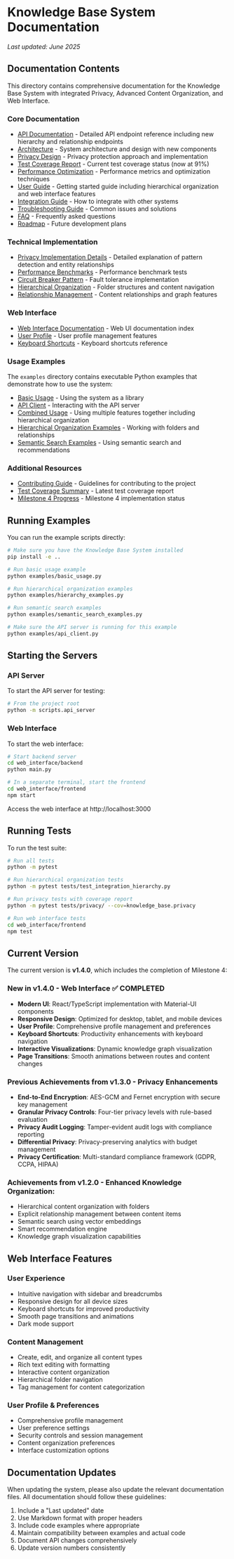 # Knowledge Base System Documentation

*Last updated: June 2025*

## Documentation Contents

This directory contains comprehensive documentation for the Knowledge Base System with integrated Privacy, Advanced Content Organization, and Web Interface.

### Core Documentation

- [API Documentation](api.md) - Detailed API endpoint reference including new hierarchy and relationship endpoints
- [Architecture](architecture.md) - System architecture and design with new components
- [Privacy Design](privacy_design.md) - Privacy protection approach and implementation
- [Test Coverage Report](test_coverage.md) - Current test coverage status (now at 91%)
- [Performance Optimization](performance_optimization.md) - Performance metrics and optimization techniques
- [User Guide](user_guide.md) - Getting started guide including hierarchical organization and web interface features
- [Integration Guide](integration_guide.md) - How to integrate with other systems
- [Troubleshooting Guide](troubleshooting.md) - Common issues and solutions
- [FAQ](faq.md) - Frequently asked questions
- [Roadmap](roadmap.md) - Future development plans

### Technical Implementation

- [Privacy Implementation Details](examples/privacy_implementation.md) - Detailed explanation of pattern detection and entity relationships
- [Performance Benchmarks](../tests/benchmarks/test_privacy_benchmarks.py) - Performance benchmark tests
- [Circuit Breaker Pattern](architecture.md#circuit-breaker-pattern) - Fault tolerance implementation
- [Hierarchical Organization](architecture.md#hierarchical-organization) - Folder structures and content navigation
- [Relationship Management](architecture.md#relationship-types) - Content relationships and graph features

### Web Interface

- [Web Interface Documentation](../web_interface/frontend/docs/README.md) - Web UI documentation index
- [User Profile](../web_interface/frontend/docs/user_profile.md) - User profile management features
- [Keyboard Shortcuts](../web_interface/frontend/docs/keyboard_shortcuts.md) - Keyboard shortcuts reference

### Usage Examples

The `examples` directory contains executable Python examples that demonstrate how to use the system:

- [Basic Usage](examples/basic_usage.py) - Using the system as a library
- [API Client](examples/api_client.py) - Interacting with the API server
- [Combined Usage](examples/combined_usage.py) - Using multiple features together including hierarchical organization
- [Hierarchical Organization Examples](examples/hierarchy_examples.py) - Working with folders and relationships
- [Semantic Search Examples](examples/semantic_search_examples.py) - Using semantic search and recommendations

### Additional Resources

- [Contributing Guide](contributing.md) - Guidelines for contributing to the project
- [Test Coverage Summary](../development/records/TEST_COVERAGE_SUMMARY.md) - Latest test coverage report
- [Milestone 4 Progress](../MILESTONE_4_PROGRESS.md) - Milestone 4 implementation status

## Running Examples

You can run the example scripts directly:

```bash
# Make sure you have the Knowledge Base System installed
pip install -e ..

# Run basic usage example
python examples/basic_usage.py

# Run hierarchical organization examples
python examples/hierarchy_examples.py

# Run semantic search examples
python examples/semantic_search_examples.py

# Make sure the API server is running for this example
python examples/api_client.py
```

## Starting the Servers

### API Server

To start the API server for testing:

```bash
# From the project root
python -m scripts.api_server
```

### Web Interface

To start the web interface:

```bash
# Start backend server
cd web_interface/backend
python main.py

# In a separate terminal, start the frontend
cd web_interface/frontend
npm start
```

Access the web interface at http://localhost:3000

## Running Tests

To run the test suite:

```bash
# Run all tests
python -m pytest

# Run hierarchical organization tests
python -m pytest tests/test_integration_hierarchy.py

# Run privacy tests with coverage report
python -m pytest tests/privacy/ --cov=knowledge_base.privacy

# Run web interface tests
cd web_interface/frontend
npm test
```

## Current Version

The current version is **v1.4.0**, which includes the completion of Milestone 4:

### New in v1.4.0 - Web Interface ✅ COMPLETED
- **Modern UI**: React/TypeScript implementation with Material-UI components
- **Responsive Design**: Optimized for desktop, tablet, and mobile devices
- **User Profile**: Comprehensive profile management and preferences
- **Keyboard Shortcuts**: Productivity enhancements with keyboard navigation
- **Interactive Visualizations**: Dynamic knowledge graph visualization
- **Page Transitions**: Smooth animations between routes and content changes

### Previous Achievements from v1.3.0 - Privacy Enhancements
- **End-to-End Encryption**: AES-GCM and Fernet encryption with secure key management
- **Granular Privacy Controls**: Four-tier privacy levels with rule-based evaluation
- **Privacy Audit Logging**: Tamper-evident audit logs with compliance reporting
- **Differential Privacy**: Privacy-preserving analytics with budget management
- **Privacy Certification**: Multi-standard compliance framework (GDPR, CCPA, HIPAA)

### Achievements from v1.2.0 - Enhanced Knowledge Organization:
- Hierarchical content organization with folders
- Explicit relationship management between content items
- Semantic search using vector embeddings
- Smart recommendation engine
- Knowledge graph visualization capabilities

## Web Interface Features

### User Experience
- Intuitive navigation with sidebar and breadcrumbs
- Responsive design for all device sizes
- Keyboard shortcuts for improved productivity
- Smooth page transitions and animations
- Dark mode support

### Content Management
- Create, edit, and organize all content types
- Rich text editing with formatting
- Interactive content organization
- Hierarchical folder navigation
- Tag management for content categorization

### User Profile & Preferences
- Comprehensive profile management
- User preference settings
- Security controls and session management
- Content organization preferences
- Interface customization options

## Documentation Updates

When updating the system, please also update the relevant documentation files. All documentation should follow these guidelines:

1. Include a "Last updated" date
2. Use Markdown format with proper headers
3. Include code examples where appropriate
4. Maintain compatibility between examples and actual code
5. Document API changes comprehensively
6. Update version numbers consistently 
